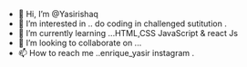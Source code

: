 - 👋 Hi, I’m @Yasirishaq
- 👀 I’m interested in .. do coding in challenged sutitution  .
- 🌱 I’m currently learning ...HTML,CSS JavaScript & react Js
- 💞️ I’m looking to collaborate on ...
- 📫 How to reach me ..enrique_yasir instagram .

<!---
Yasirishaq/Yasirishaq is a ✨ special ✨ repository because its `README.md` (this file) appears on your GitHub profile.
You can click the Preview link to take a look at your changes.
--->
